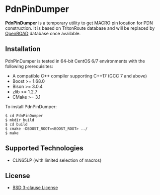 # PdnPinDumper
**PdnPinDumper** is a temporary utility to get MACRO pin location for PDN construction.
It is based on TritonRoute database and will be replaced by 
[OpenROAD](https://theopenroadproject.org/) database once available.

## Installation ##
PdnPinDumper is tested in 64-bit CentOS 6/7 environments with the following
prerequisites:
* A compatible C++ compiler supporting C++17 (GCC 7 and above)
* Boost >= 1.68.0
* Bison >= 3.0.4
* zlib >= 1.2.7
* CMake >= 3.1

To install PdnPinDumper:
```
$ cd PdnPinDumper
$ mkdir build
$ cd build
$ cmake -DBOOST_ROOT=<BOOST_ROOT> ../
$ make
```
   
## Supported Technologies ##
* CLN65LP (with limited selection of macros)

## License ##
* [BSD 3-clause License](LICENSE) 

